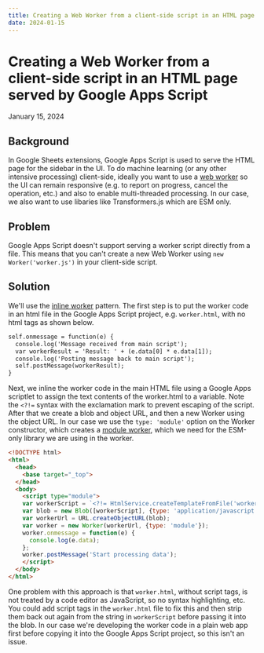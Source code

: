 ```yaml
---
title: Creating a Web Worker from a client-side script in an HTML page served by Google Apps Script
date: 2024-01-15
---
```


# Creating a Web Worker from a client-side script in an HTML page served by Google Apps Script
January 15, 2024

## Background

In Google Sheets extensions, Google Apps Script is used to serve the HTML page for the sidebar in the UI.  To do machine learning (or any other intensive processing) client-side, ideally you want to use a [web worker](https://web.dev/articles/workers-basics) so the UI can remain responsive (e.g. to report on progress, cancel the operation, etc.) and also to enable multi-threaded processing.  In our case, we also want to use libaries like Transformers.js which are ESM only.

## Problem

Google Apps Script doesn't support serving a worker script directly from a file. This means that you can't create a new Web Worker using `new Worker('worker.js')` in your client-side script. 

## Solution

We'll use the [inline worker](https://web.dev/articles/workers-basics#inline_workers) pattern. The first step is to put the worker code in an html file in the Google Apps Script project, e.g. `worker.html`, with no html tags as shown below.  

```html
self.onmessage = function(e) {
  console.log('Message received from main script');
  var workerResult = 'Result: ' + (e.data[0] * e.data[1]);
  console.log('Posting message back to main script');
  self.postMessage(workerResult);
}
```
Next, we inline the worker code in the main HTML file using a Google Apps scriptlet to assign the text contents of the worker.html to a variable.  Note the `<?!=` syntax with the exclamation mark to prevent escaping of the script. After that we create a blob and object URL, and then a new Worker using the object URL.  In our case we use the `type: 'module'` option on the Worker constructor, which creates a [module worker](https://web.dev/articles/module-workers), which we need for the ESM-only library we are using in the worker.

```html
<!DOCTYPE html>
<html>
  <head>
    <base target="_top">
  </head>
  <body>
    <script type="module">
    var workerScript = `<?!= HtmlService.createTemplateFromFile('worker').evaluate().getContent() ?>`
    var blob = new Blob([workerScript], {type: 'application/javascript'});
    var workerUrl = URL.createObjectURL(blob);
    var worker = new Worker(workerUrl, {type: 'module'});
    worker.onmessage = function(e) {
      console.log(e.data);
    };
    worker.postMessage('Start processing data');
    </script>
  </body>
</html>

```

One problem with this approach is that `worker.html`, without script tags, is not treated by a code editor as JavaScript, so no syntax highlighting, etc.  You could add script tags in the `worker.html` file to fix this and then strip them back out again from the string in `workerScript` before passing it into the blob.  In our case we're developing the worker code in a plain web app first before copying it into the Google Apps Script project, so this isn't an issue.